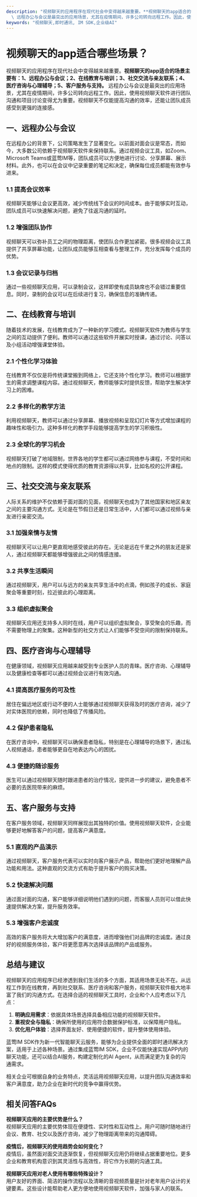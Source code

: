 ```yaml
---
description: "视频聊天的应用程序在现代社会中变得越来越重要。**视频聊天的app适合的场景主要有：1、远程办公与会议；2、在线教育与培训；3、社交交流与亲友联系；4、医疗咨询与心理辅导；5、客户服务与支持。**\
  \ 远程办公与会议是最突出的应用场景，尤其在疫情期间，许多公司转向远程工作。因此，使用视频聊天软件进行团队沟通和项目讨论变得尤为重要。视频聊天不仅能提高沟通的效率，还能让团队成员感受到更强的连接感。"
keywords: "视频聊天,即时通讯, IM SDK,企业级AI"
---
```

# 视频聊天的app适合哪些场景？

视频聊天的应用程序在现代社会中变得越来越重要。**视频聊天的app适合的场景主要有：1、远程办公与会议；2、在线教育与培训；3、社交交流与亲友联系；4、医疗咨询与心理辅导；5、客户服务与支持。** 远程办公与会议是最突出的应用场景，尤其在疫情期间，许多公司转向远程工作。因此，使用视频聊天软件进行团队沟通和项目讨论变得尤为重要。视频聊天不仅能提高沟通的效率，还能让团队成员感受到更强的连接感。

## **一、远程办公与会议**

在远程办公的背景下，公司策略发生了显著变化。以前面对面会议是常态，而如今，大多数公司依赖于视频聊天软件来保持联系。通过视频会议工具，如Zoom、Microsoft Teams或蓝莺IM等，团队成员可以方便地进行讨论、分享屏幕、展示材料。此外，也可以在会议中记录重要的笔记和决定，确保每位成员都能有效参与进来。

### **1.1 提高会议效率**

视频聊天能够让会议更高效，减少传统线下会议的时间成本。由于能够实时互动，团队成员可以快速解决问题，避免了往返沟通的延时。

### **1.2 增强团队协作**

视频聊天可以弥补员工之间的物理距离，使团队合作更加紧密。很多视频会议工具提供了共享屏幕功能，让团队成员能够互相查看与整理工作，充分发挥每个成员的优势。

### **1.3 会议记录与归档**

通过一些视频聊天应用，可以录制会议，这样即使有成员缺席也不会错过重要信息。同时，录制的会议可以在后续进行复习，确保信息的准确传递。

## **二、在线教育与培训**

随着技术的发展，在线教育成为了一种新的学习模式。视频聊天软件为教师与学生之间的互动提供了便利。教师可以通过这些软件开展实时授课，通过讨论、问答以及小组活动增强课堂体验。

### **2.1 个性化学习体验**

在线教育不仅仅是将传统课堂搬到网络上，它还支持个性化学习。教师可以根据学生的需求调整课程内容。通过视频聊天，教师能够实时提供反馈，帮助学生解决学习上的困难。

### **2.2 多样化的教学方法**

利用视频聊天，教师可以通过分享屏幕、播放视频和呈现幻灯片等方式增加课程的趣味性和吸引力。这种多样化的教学手段能够提高学生的学习积极性。

### **2.3 全球化的学习机会**

视频聊天打破了地域限制，世界各地的学生都可以通过网络参与课程，不受时间和地点的限制。这样的模式使得优质的教育资源得以共享，比如名校的公开课程。

## **三、社交交流与亲友联系**

人际关系的维护不仅依赖于面对面的见面，视频聊天也成为了其他国家和地区亲友之间的主要沟通方式。无论是在节假日还是日常生活中，人们都可以通过视频与亲友进行亲密交流。

### **3.1 加强亲情与友情**

视频聊天可以让用户更直观地感受彼此的存在。无论是远在千里之外的朋友还是家人，通过视频聊天都能够增强彼此之间的情感连接。

### **3.2 共享生活瞬间**

通过视频聊天，用户可以与远方的亲友共享生活中的点滴，例如孩子的成长、家庭聚会等重要时刻，拉近彼此的心理距离。

### **3.3 组织虚拟聚会**

视频聊天应用还支持多人同时在线，用户可以组织虚拟聚会，享受聚会的乐趣，而不需要物理上的聚集。这种新型的社交方式让人们能够不受空间的限制保持联系。

## **四、医疗咨询与心理辅导**

在健康领域，视频聊天应用越来越受到专业医护人员的青睐。医疗咨询、心理辅导以及健康检查等都可以通过视频会议进行有效沟通。

### **4.1 提高医疗服务的可及性**

居住在偏远地区或行动不便的人士能够通过视频聊天获得及时的医疗咨询，减少了对实体医院的依赖，同时也降低了传播风险。

### **4.2 保护患者隐私**

在医疗咨询中，视频聊天可以确保患者隐私，特别是在心理辅导的场景下，通过私人视频通话，患者能够更自在地表达内心的困扰。

### **4.3 便捷的随诊服务**

医生可以通过视频聊天随时跟进患者的治疗情况，提供进一步的建议，避免患者不必要的去医院带来的麻烦。

## **五、客户服务与支持**

在客户服务领域，视频聊天同样展现出其独特的价值。使用视频聊天软件，企业能够更好地解答客户的问题，提高客户满意度。

### **5.1 直观的产品演示**

通过视频聊天，客户服务代表可以实时向客户展示产品，帮助他们更好地理解产品功能和用法。这种直观的交流方式有助于提升客户的购买决策。

### **5.2 快速解决问题**

通过面对面的沟通，客户能够详细说明他们遇到的问题，而客服人员则可以借此快速提供解决方案，提升服务效率。

### **5.3 增强客户忠诚度**

高效的客户服务将大大增加客户的满意度，进而增强他们对品牌的忠诚度。通过良好的视频服务体验，客户将更愿意再次选择该品牌的产品或服务。

## **总结与建议**

视频聊天的应用程序已经渗透到我们生活的多个方面，其适用场景无处不在。从远程工作到在线教育，再到社交联系、医疗咨询和客户服务，视频聊天软件极大地丰富了我们的沟通方式。在选择合适的视频聊天工具时，企业和个人应考虑以下几点：

1. **明确应用需求**：依据具体场景选择具备相应功能的视频聊天软件。
2. **重视安全与隐私**：确保所使用的应用符合数据保护标准，以保障用户隐私。
3. **优化用户体验**：选择界面友好、使用便捷的软件，提升整体使用体验。

蓝莺IM SDK作为新一代智能聊天云服务，能够为企业提供全面的即时通讯解决方案，适用于上述各种场景。通过集成蓝莺IM SDK，企业不仅能快速实现APP内的聊天功能，还可以结合AI服务，构建定制化的AI Agent，从而满足更为复杂的沟通需求。

相关企业可根据自身的业务特点，灵活运用视频聊天应用，以提升团队沟通效率和客户满意度，助力企业在新时代的竞争中赢得优势。

## 相关问答FAQs

**视频聊天应用的主要优势是什么？**  
视频聊天应用的主要优势体现在便捷性、实时性和互动性上。用户可随时随地进行会议、教育、社交以及医疗咨询，减少了物理距离带来的沟通障碍。

**疫情后，视频聊天的使用趋势会如何变化？**  
疫情后，虽然面对面交流逐渐恢复，但视频聊天应用仍将继续占据重要地位。更多企业和教育机构意识到其灵活性与高效性，将它作为长期的沟通工具。

**视频聊天应用对老人使用有哪些特殊设计？**  
用户友好的界面、简洁的操作流程以及清晰的音视频质量是针对老年用户设计的关键要素。这些设计能帮助老人更方便地使用视频聊天软件，加强与家人的联系。
